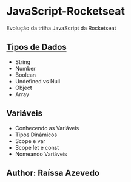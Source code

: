 # JavaScript-Rocketseat
Evolução da trilha JavaScript da Rocketseat

## [Tipos de Dados](https://github.com/Raii-Azevedo/JavaScript-Rocketseat/tree/master/Tipos%20de%20Dados)
- String
- Number
- Boolean
- Undefined vs Null
- Object
- Array

## Variáveis
- Conhecendo as Variáveis
- Tipos Dinâmicos
- Scope e var
- Scope let e const
- Nomeando Variáveis


## Author: Raíssa Azevedo



